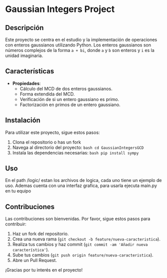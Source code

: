 # Gaussian Integers Project

## Descripción

Este proyecto se centra en el estudio y la implementación de operaciones con enteros gaussianos utilizando Python. Los enteros gaussianos son números complejos de la forma `a + bi`, donde `a` y `b` son enteros y `i` es la unidad imaginaria.

## Características

- **Propiedades**:
    - Cálculo del MCD de dos enteros gaussianos.
    - Forma extendida del MCD.
    - Verificación de si un entero gaussiano es primo.
    - Factorización en primos de un entero gaussiano.

## Instalación

Para utilizar este proyecto, sigue estos pasos:

1. Clona el repositorio o has un fork
2. Navega al directorio del proyecto:
        ```bash
        cd GaussianIntegersGCD
        ```
3. Instala las dependencias necesarias:
        ```bash
        pip install sympy
        ```

## Uso

En el path /logic/ estan los archivos de logica, cada uno tiene un ejemplo de uso.
Ademas cuenta con una interfaz grafica, para usarla ejecuta main.py en tu equipo

## Contribuciones

Las contribuciones son bienvenidas. Por favor, sigue estos pasos para contribuir:

1. Haz un fork del repositorio.
2. Crea una nueva rama (`git checkout -b feature/nueva-caracteristica`).
3. Realiza tus cambios y haz commit (`git commit -am 'Añadir nueva característica'`).
4. Sube tus cambios (`git push origin feature/nueva-caracteristica`).
5. Abre un Pull Request.

¡Gracias por tu interés en el proyecto!
